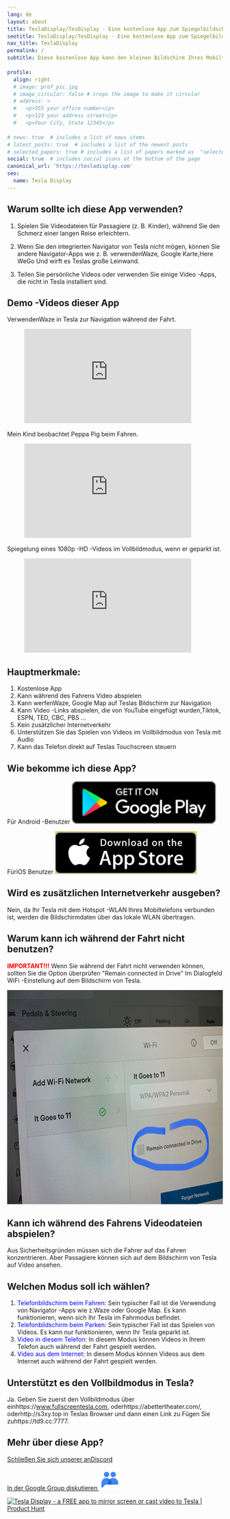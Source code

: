 ```yaml
---
lang: de
layout: about
title: TeslaDisplay/TesDisplay - Eine kostenlose App zum Spiegelbildschirm oder ein Video auf Tesla eingießen
seotitle: TeslaDisplay/TesDisplay - Eine kostenlose App zum Spiegelbildschirm oder ein Video auf Tesla eingießen
nav_title: TeslaDisplay
permalink: /
subtitle: Diese kostenlose App kann den kleinen Bildschirm Ihres Mobiltelefons auf den großen Bildschirm Ihres Tesla spiegeln.

profile:
  align: right
  # image: prof_pic.jpg
  # image_circular: false # crops the image to make it circular
  # address: >
  #   <p>555 your office number</p>
  #   <p>123 your address street</p>
  #   <p>Your City, State 12345</p>

# news: true  # includes a list of news items
# latest_posts: true  # includes a list of the newest posts
# selected_papers: true # includes a list of papers marked as  "selected={true}" 
social: true  # includes social icons at the bottom of the page
canonical_url: 'https://tesladisplay.com'
seo:
  name: Tesla Display
---
```


## Warum sollte ich diese App verwenden?

1. Spielen Sie Videodateien für Passagiere (z. B. Kinder), während Sie den Schmerz einer langen Reise erleichtern.

2. Wenn Sie den integrierten Navigator von Tesla nicht mögen, können Sie andere Navigator-Apps wie z. B. verwendenWaze, Google Karte,Here WeGo Und wirft es Teslas große Leinwand.

3. Teilen Sie persönliche Videos oder verwenden Sie einige Video -Apps, die nicht in Tesla installiert sind.

## Demo -Videos dieser App
VerwendenWaze in Tesla zur Navigation während der Fahrt.
<!-- blank line -->
<figure class= "video-container" >
  <iframe width= "390"  height= "220"  src= "https://www.youtube.com/embed/35bMECpF9bQ"  frameborder= "0"  allowfullscreen= "true" > </iframe>
</figure>
<!-- blank line -->

Mein Kind beobachtet Peppa Pig beim Fahren.
<!-- blank line -->
<figure class= "video-container" >
  <iframe width= "390"  height= "220"  src= "https://www.youtube.com/embed/Hb4D_IvOjMc"  frameborder= "0"  allowfullscreen= "true" > </iframe>
</figure>
<!-- blank line -->

Spiegelung eines 1080p -HD -Videos im Vollbildmodus, wenn er geparkt ist.
<!-- blank line -->
<figure class= "video-container" >
  <iframe width= "390"  height= "220"  src= "https://www.youtube.com/embed/PkbfoLHjrvE"  frameborder= "0"  allowfullscreen= "true" > </iframe>
</figure>
<!-- blank line -->

## Hauptmerkmale:
1. Kostenlose App
2. Kann während des Fahrens Video abspielen
3. Kann werfenWaze, Google Map auf Teslas Bildschirm zur Navigation
4. Kann Video -Links abspielen, die von YouTube eingefügt wurden,Tiktok, ESPN, TED, CBC, PBS ...
5. Kein zusätzlicher Internetverkehr
6. Unterstützen Sie das Spielen von Videos im Vollbildmodus von Tesla mit Audio
7. Kann das Telefon direkt auf Teslas Touchscreen steuern

## Wie bekomme ich diese App?
Für Android -Benutzer
<a id = "googleplay"  href = "https://play.google.com/store/apps/details?id=io.github.blackpill.tesladisplay&referrer=utm_source%3Dgithub%26utm_medium%3Dorganic" >
  <img src= "/assets/img/google-play-badge.svg"  alt= "Get Tesla Display from Google Play"  height= "100px" >
</a>

FüriOS Benutzer
<a id = "appstore"  href = "https://apps.apple.com/app/tesdisplay-screen-mirror/id6469987744" >
  <img src= "/assets/img/app-store-badge.png"  alt= "Get TesDisplay from AppStore"  height= "100px" />
</a>

## Wird es zusätzlichen Internetverkehr ausgeben?
Nein, da Ihr Tesla mit dem Hotspot -WLAN Ihres Mobiltelefons verbunden ist, werden die Bildschirmdaten über das lokale WLAN übertragen.

## Warum kann ich während der Fahrt nicht benutzen?
<p>
<span style= "color: red" ><b>IMPORTANT!!!</b></span>
Wenn Sie während der Fahrt nicht verwenden können, sollten Sie die Option überprüfen "Remain connected in Drive"  Im Dialogfeld WiFi -Einstellung auf dem Bildschirm von Tesla.
</p>
<img src= "/assets/img/wifi-connected.jpg"  alt= "Remain connected in Drive setting"  height= "500px" >

## Kann ich während des Fahrens Videodateien abspielen?
Aus Sicherheitsgründen müssen sich die Fahrer auf das Fahren konzentrieren. Aber Passagiere können sich auf dem Bildschirm von Tesla auf Video ansehen.

## Welchen Modus soll ich wählen?
1. <span style= "color:blue" > Telefonbildschirm beim Fahren</span>: Sein typischer Fall ist die Verwendung von Navigator -Apps wie z.Waze oder Google Map. Es kann funktionieren, wenn sich Ihr Tesla im Fahrmodus befindet.
2. <span style= "color:blue" > Telefonbildschirm beim Parken</span>: Sein typischer Fall ist das Spielen von Videos. Es kann nur funktionieren, wenn Ihr Tesla geparkt ist.
3. <span style= "color:blue" > Video in diesem Telefon</span>: In diesem Modus können Videos in Ihrem Telefon auch während der Fahrt gespielt werden.
4. <span style= "color:blue" > Video aus dem Internet</span>: In diesem Modus können Videos aus dem Internet auch während der Fahrt gespielt werden.

## Unterstützt es den Vollbildmodus in Tesla?
Ja. Geben Sie zuerst den Vollbildmodus über einhttps://www.fullscreentesla.com, oderhttps://abettertheater.com/, oderhttp://s3xy.top in Teslas Browser und dann einen Link zu Fügen Sie zuhttps://td9.cc:7777.

## Mehr über diese App?
<p> <a href = "https://discord.gg/Tvbs9uWcN9"  Ziel = "_blank" > Schließen Sie sich unserer anDiscord</a> </p>
<p>
<a href = "https://groups.google.com/g/tesla-display"  Ziel = "_blank" > In der Google Group diskutieren
<img src= "group.png"  alt= "TeslaDisplay Google Group"  height=50px>
</a>
</p>

<a href = "https://www.producthunt.com/products/tesla-display/reviews?utm_source=badge-product_review&utm_medium=badge&utm_souce=badge-tesla&#0045;display"  Ziel = "_blank" >
<img src= "https://api.producthunt.com/widgets/embed-image/v1/product_review.svg?product_id=543738&theme=light"  alt= "Tesla&#0032;Display - a&#0032;FREE&#0032;app&#0032;to&#0032;mirror&#0032;screen&#0032;or&#0032;cast&#0032;video&#0032;to&#0032;Tesla | Product Hunt"  style= "width: 250px; height: 54px;"  width= "250"  height= "54"  />
</a>

